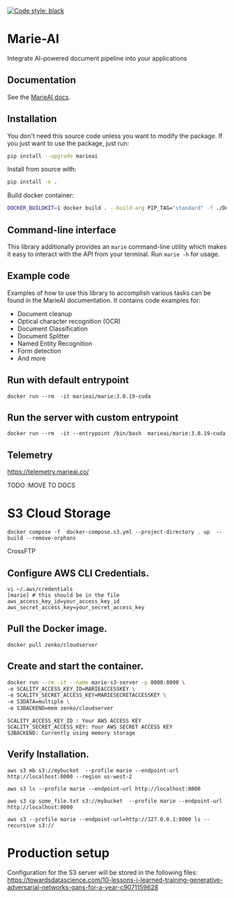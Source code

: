 [![Code style: black](https://img.shields.io/badge/code%20style-black-000000.svg)](https://github.com/psf/black)
# Marie-AI

Integrate AI-powered document pipeline into your applications

## Documentation

See the [MarieAI docs](https://docs.marieai.co).

## Installation

You don't need this source code unless you want to modify the package. If you just
want to use the package, just run:

```sh
pip install --upgrade marieai
```

Install from source with:

```sh
pip install -e .
```

Build docker container:

```sh
DOCKER_BUILDKIT=1 docker build . --build-arg PIP_TAG="standard" -f ./Dockerfiles/gpu.Dockerfile  -t marieai/marie:3.0-cuda 
```

## Command-line interface

This library additionally provides an `marie` command-line utility which makes it easy to interact with the API 
from your terminal. Run `marie -h` for usage.

## Example code

Examples of how to use this library to accomplish various tasks can be found in the MarieAI documentation. 
It contains code examples for:

* Document cleanup
* Optical character recognition (OCR)
* Document Classification
* Document Splitter
* Named Entity Recognition
* Form detection
* And more


## Run with default entrypoint

```shell
docker run --rm  -it marieai/marie:3.0.19-cuda
```

## Run the server with custom entrypoint

```shell
docker run --rm  -it --entrypoint /bin/bash  marieai/marie:3.0.19-cuda  
```

## Telemetry
https://telemetry.marieai.co/

TODO :MOVE TO DOCS

# S3 Cloud Storage
```shell
docker compose -f  docker-compose.s3.yml --project-directory . up  --build --remove-orphans
```

CrossFTP


## Configure AWS CLI Credentials.

```shell
vi ~/.aws/credentials
[marie] # this should be in the file
aws_access_key_id=your_access_key_id
aws_secret_access_key=your_secret_access_key
```

 

## Pull the Docker image.

```shell
docker pull zenko/cloudserver
```

## Create and start the container.


```sh
docker run --rm -it --name marie-s3-server -p 8000:8000 \
-e SCALITY_ACCESS_KEY_ID=MARIEACCESSKEY \
-e SCALITY_SECRET_ACCESS_KEY=MARIESECRETACCESSKEY \
-e S3DATA=multiple \
-e S3BACKEND=mem zenko/cloudserver
```

```
SCALITY_ACCESS_KEY_ID : Your AWS ACCESS KEY 
SCALITY_SECRET_ACCESS_KEY: Your AWS SECRET ACCESS KEY 
S3BACKEND: Currently using memory storage
```

## Verify Installation.

```shell
aws s3 mb s3://mybucket  --profile marie --endpoint-url http://localhost:8000 --region us-west-2
```

```shell
aws s3 ls --profile marie --endpoint-url http://localhost:8000
```

```shell
aws s3 cp some_file.txt s3://mybucket  --profile marie --endpoint-url http://localhost:8000
```


```shell
aws s3 --profile marie --endpoint-url=http://127.0.0.1:8000 ls --recursive s3://
```

# Production setup


Configuration for the S3 server will be stored in the following files:
https://towardsdatascience.com/10-lessons-i-learned-training-generative-adversarial-networks-gans-for-a-year-c9071159628

